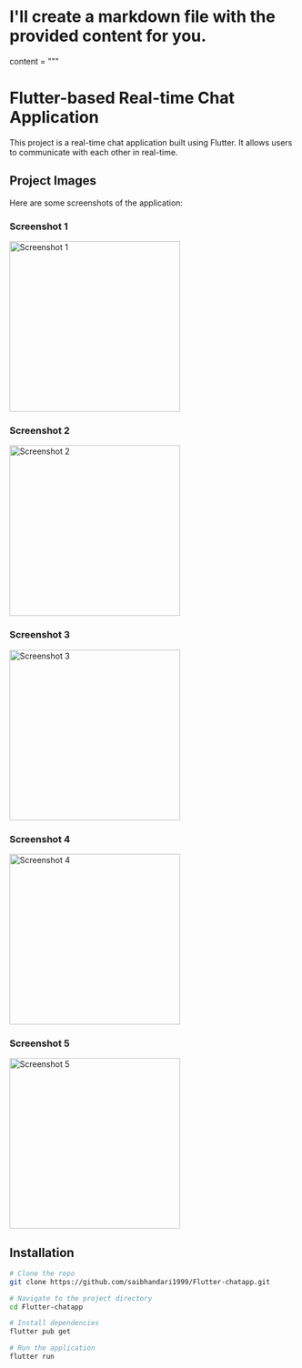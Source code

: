 # I'll create a markdown file with the provided content for you.

content = """
# Flutter-based Real-time Chat Application

This project is a real-time chat application built using Flutter. It allows users to communicate with each other in real-time.

## Project Images

Here are some screenshots of the application:

### Screenshot 1
<img src="https://github.com/saibhandari1999/Flutter-chatapp/blob/master/starter.jpg" alt="Screenshot 1" width="300"/>

### Screenshot 2
<img src="https://github.com/saibhandari1999/Flutter-chatapp/blob/master/Screenshot%202023-09-21%20150938.jpg" alt="Screenshot 2" width="300"/>

### Screenshot 3
<img src="https://github.com/saibhandari1999/Flutter-chatapp/blob/master/Screenshot%202023-09-21%20150952.jpg" alt="Screenshot 3" width="300"/>

### Screenshot 4
<img src="https://github.com/saibhandari1999/Flutter-chatapp/blob/master/Screenshot%202023-09-21%20151045.jpg" alt="Screenshot 4" width="300"/>

### Screenshot 5
<img src="https://github.com/saibhandari1999/Flutter-chatapp/blob/master/Screenshot%202023-09-21%20151100.jpg" alt="Screenshot 5" width="300"/>

## Installation

```bash
# Clone the repo
git clone https://github.com/saibhandari1999/Flutter-chatapp.git

# Navigate to the project directory
cd Flutter-chatapp

# Install dependencies
flutter pub get

# Run the application
flutter run

